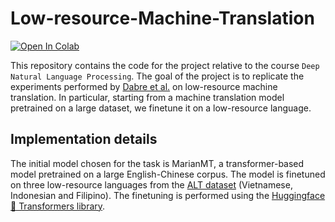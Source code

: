 # Low-resource-Machine-Translation

[![Open In Colab](https://colab.research.google.com/assets/colab-badge.svg)](https://colab.research.google.com/drive/1FSdk0dYF13gYgiBFm_LhdIydEm9n-mfW?usp=sharing)

This repository contains the code for the project relative to the course `Deep Natural Language Processing`. The goal of the project is to replicate the experiments performed by [Dabre et al.](https://aclanthology.org/D19-1146.pdf) on low-resource machine translation. In particular, starting from a machine translation model pretrained on a large dataset, we finetune it on a low-resource language. 

## Implementation details
The initial model chosen for the task is MarianMT, a transformer-based model pretrained on a large English-Chinese corpus. The model is finetuned on three low-resource languages from the [ALT dataset](https://www2.nict.go.jp/astrec-att/member/mutiyama/ALT/) (Vietnamese, Indonesian and Filipino). The finetuning is performed using the [Huggingface 🤗 Transformers library](https://huggingface.co/docs/transformers/index).

